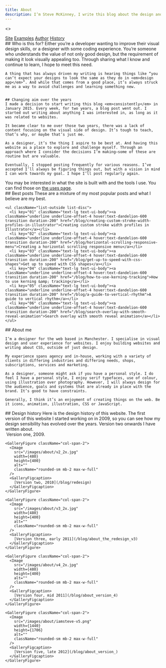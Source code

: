 ```yaml
---
title: About
description: I’m Steve McKinney, I write this blog about the design and build of websites. I aim to explore the craft behind web design.
---
```


<>

  <nav className="col-content flex flex-row gap-4">
    <a href="#site" className="font-ui lowercase">Site</a>
    <a href="#examples" className="font-ui lowercase">Examples</a>
    <a href="#author" className="font-ui lowercase">Author</a>
    <a href="#history" className="font-ui lowercase">History</a>
  </nav>

  <article id="site" className="col-content max-w-prose">
    ## Who is this for?
    Either you’re a developer wanting to improve their visual design skills, or a designer with some coding experience. You’re someone who understands the value of not only good design, but the requirement of making it look visually appealing too. Through sharing what I know and continue to learn, I hope to meet this need.

    A thing that has always driven my writing is hearing things like “you can’t expect your designs to look the same as they do in <em>design app</em>”. And while that comes from a good place, it’s always struck me as a way to avoid challenges and learning something new.


    ## Changing aim over the years
    I made a decision to start writing this blog <em>consistently</em> in January 2015. Every week, for two years, a blog post went out. I started out writing about anything I was interested in, as long as it was related to websites.

    It became clear to me over those two years, there was a lack of content focusing on the visual side of design. It’s tough to teach, that’s why, or maybe that’s just me.

    As a designer, it’s the thing I aspire to be best at. And having this website as a place to explore and challenge myself. Through an approach where I consider the decisions I’m making—some of these are routine but are valuable.

    Eventually, I stopped posting frequently for various reasons. I’ve accepted I’ll always be figuring things out, but with a vision in mind I can work towards my goal. I hope I’ll post regularly again.
  </article>

  <aside className="col-content max-w-prose">
    You may be interested in what the site is built with and the tools I use. You can find those on <a href="/uses" className="link">the uses page</a>.
  </aside>

  <article id="examples" className="col-content max-w-prose">
    ## Best posts
    These are a mixture of my most popular posts and what I believe are my best.

    <ul className="list-outside list-disc">
      <li key="01" className="text-lg text-ui-body"><a className="underline underline-offset-4 hover:text-dandelion-600 transition duration-200" href="/blog/creating-custom-stroke-width-profiles-in-illustrator">Creating custom stroke width profiles in Illustrator</a></li>
      <li key="02" className="text-lg text-ui-body"><a className="underline underline-offset-4 hover:text-dandelion-600 transition duration-200" href="/blog/horizontal-scrolling-responsive-menu">Creating a horizontal scrolling responsive menu</a></li>
      <li key="03" className="text-lg text-ui-body"><a className="underline underline-offset-4 hover:text-dandelion-600 transition duration-200" href="/blog/get-up-to-speed-with-css-shapes">Get up to speed with CSS shapes</a></li>
      <li key="04" className="text-lg text-ui-body"><a className="underline underline-offset-4 hover:text-dandelion-600 transition duration-200" href="/blog/how-to-use-kerning-tracking">How to use kerning &amp; tracking</a></li>
      <li key="05" className="text-lg text-ui-body"><a className="underline underline-offset-4 hover:text-dandelion-600 transition duration-200" href="/blog/a-guide-to-vertical-rhythm">A guide to vertical rhythm</a></li>
      <li key="06" className="text-lg text-ui-body"><a className="underline underline-offset-4 hover:text-dandelion-600 transition duration-200" href="/blog/search-overlay-with-smooth-reveal-animation">Search overlay with smooth reveal animation</a></li>
    </ul>
  </article>

  <article id="author" className="col-content max-w-prose">
    ## About me

    I’m a designer for the web based in Manchester. I specialise in visual design and user experience for websites. I enjoy building websites and writing about CSS, outside of just design.

    My experience spans agency and in-house, working with a variety of clients in differing industries and differing needs, shops, subscriptions, services and marketing.

    As a designer, someone might ask if you have a personal style. I do feel I have a personal style, I enjoy serif typefaces, use of colour, using illustration over photography. However, I will always design for the audience, goals and systems that are already in place with the brand. It’s good to have constraints.

    Generally, I think it’s an enjoyment of creating things on the web. Be it icons, animation, illustration, CSS or JavaScript.
  </article>

  <article id="history" className="col-content">
    ## Design history
    Here is the design history of this website. The first version of this website I started working on in 2009, so you can see how my design sensibility has evolved over the years. Version two onwards I have written about.
  </article>

  <Gallery>
    <GalleryFigure className="col-span-2">
      <Image
        src="/images/about/v1_2x.jpg"
        width={480}
        height={400}
        alt=""
        className="rounded-sm mb-2 max-w-full"
      />
      <GalleryFigcaption>Version one, 2009.</GalleryFigcaption>
    </GalleryFigure>

    <GalleryFigure className="col-span-2">
      <Image
        src="/images/about/v2_2x.jpg"
        width={480}
        height={400}
        alt=""
        className="rounded-sm mb-2 max-w-full"
      />
      <GalleryFigcaption>
        [Version two, 2010](/blog/redesign)
      </GalleryFigcaption>
    </GalleryFigure>

    <GalleryFigure className="col-span-2">
      <Image
        src="/images/about/v3_2x.jpg"
        width={480}
        height={400}
        alt=""
        className="rounded-sm mb-2 max-w-full"
      />
      <GalleryFigcaption>
        [Version three, early 2011](/blog/about_the_redesign_v3)
      </GalleryFigcaption>
    </GalleryFigure>

    <GalleryFigure className="col-span-2">
      <Image
        src="/images/about/v4_2x.jpg"
        width={480}
        height={400}
        alt=""
        className="rounded-sm mb-2 max-w-full"
      />
      <GalleryFigcaption>
        [Version four, mid 2011](/blog/about_version_4)
      </GalleryFigcaption>
    </GalleryFigure>

    <GalleryFigure className="col-span-2">
      <Image
        src="/images/about/iamsteve-v5.png"
        width={1440}
        height={1706}
        alt=""
        className="rounded-sm mb-2 max-w-full"
      />
      <GalleryFigcaption>
        [Version five, late 2012](/blog/about_version_)
      </GalleryFigcaption>
    </GalleryFigure>
  </Gallery>
</>
